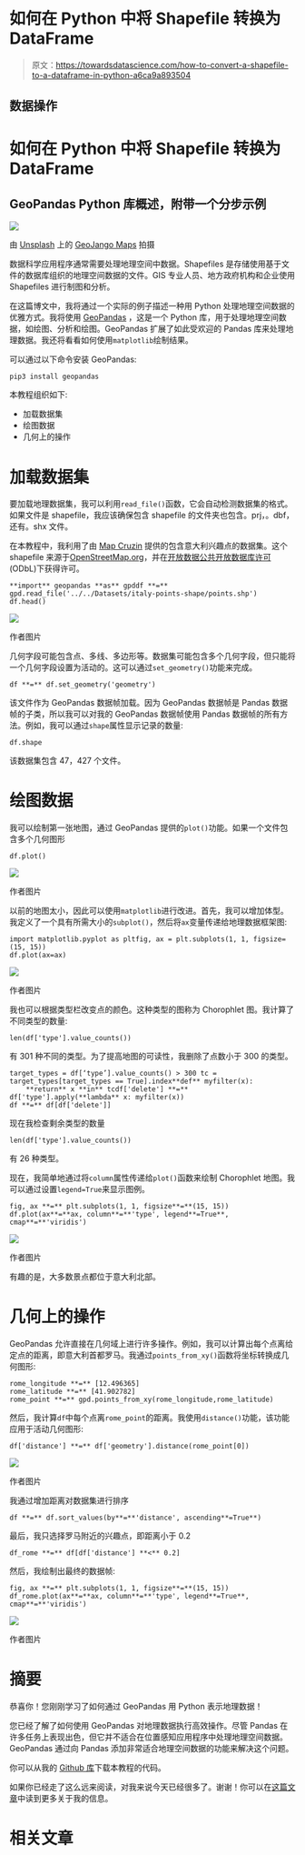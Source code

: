 # 如何在 Python 中将 Shapefile 转换为 DataFrame

> 原文：<https://towardsdatascience.com/how-to-convert-a-shapefile-to-a-dataframe-in-python-a6ca9a893504>

## 数据操作

# 如何在 Python 中将 Shapefile 转换为 DataFrame

## GeoPandas Python 库概述，附带一个分步示例

![](img/75f8d4f939a9a7107665824bdffbac11.png)

由 [Unsplash](https://unsplash.com?utm_source=medium&utm_medium=referral) 上的 [GeoJango Maps](https://unsplash.com/@geojango_maps?utm_source=medium&utm_medium=referral) 拍摄

数据科学应用程序通常需要处理地理空间中数据。Shapefiles 是存储使用基于文件的数据库组织的地理空间数据的文件。GIS 专业人员、地方政府机构和企业使用 Shapefiles 进行制图和分析。

在这篇博文中，我将通过一个实际的例子描述一种用 Python 处理地理空间数据的优雅方式。我将使用 [GeoPandas](https://geopandas.org/en/stable/index.html) ，这是一个 Python 库，用于处理地理空间数据，如绘图、分析和绘图。GeoPandas 扩展了如此受欢迎的 Pandas 库来处理地理数据。我还将看看如何使用`matplotlib`绘制结果。

可以通过以下命令安装 GeoPandas:

```
pip3 install geopandas
```

本教程组织如下:

*   加载数据集
*   绘图数据
*   几何上的操作

# 加载数据集

要加载地理数据集，我可以利用`read_file()`函数，它会自动检测数据集的格式。如果文件是 shapefile，我应该确保包含 shapefile 的文件夹也包含。prj，。dbf，还有。shx 文件。

在本教程中，我利用了由 [Map Cruzin](https://mapcruzin.com/free-italy-arcgis-maps-shapefiles.htm) 提供的包含意大利兴趣点的数据集。这个 shapefile 来源于[OpenStreetMap.org](https://www.openstreetmap.org/)，并在[开放数据公共开放数据库许可](https://opendatacommons.org/licenses/odbl/) (ODbL)下获得许可。

```
**import** geopandas **as** gpddf **=** gpd.read_file('../../Datasets/italy-points-shape/points.shp')
df.head()
```

![](img/ee01027e6cd421a04c2c9e23cc9d515f.png)

作者图片

几何字段可能包含点、多线、多边形等。数据集可能包含多个几何字段，但只能将一个几何字段设置为活动的。这可以通过`set_geometry()`功能来完成。

```
df **=** df.set_geometry('geometry')
```

该文件作为 GeoPandas 数据帧加载。因为 GeoPandas 数据帧是 Pandas 数据帧的子类，所以我可以对我的 GeoPandas 数据帧使用 Pandas 数据帧的所有方法。例如，我可以通过`shape`属性显示记录的数量:

```
df.shape
```

该数据集包含 47，427 个文件。

# 绘图数据

我可以绘制第一张地图，通过 GeoPandas 提供的`plot()`功能。如果一个文件包含多个几何图形

```
df.plot()
```

![](img/dd82aa7899c6823b32b217054a7058a5.png)

作者图片

以前的地图太小，因此可以使用`matplotlib`进行改进。首先，我可以增加体型。我定义了一个具有所需大小的`subplot()`，然后将`ax`变量传递给地理数据框架图:

```
import matplotlib.pyplot as pltfig, ax = plt.subplots(1, 1, figsize=(15, 15))
df.plot(ax=ax)
```

![](img/0b1dfac428dd333c5a744ba97c878412.png)

作者图片

我也可以根据类型栏改变点的颜色。这种类型的图称为 Chorophlet 图。我计算了不同类型的数量:

```
len(df['type'].value_counts())
```

有 301 种不同的类型。为了提高地图的可读性，我删除了点数小于 300 的类型。

```
target_types = df[‘type’].value_counts() > 300 tc = target_types[target_types == True].index**def** myfilter(x):
    **return** x **in** tcdf['delete'] **=** df['type'].apply(**lambda** x: myfilter(x))
df **=** df[df['delete']]
```

现在我检查剩余类型的数量

```
len(df['type'].value_counts())
```

有 26 种类型。

现在，我简单地通过将`column`属性传递给`plot()`函数来绘制 Chorophlet 地图。我可以通过设置`legend=True`来显示图例。

```
fig, ax **=** plt.subplots(1, 1, figsize**=**(15, 15))
df.plot(ax**=**ax, column**=**'type', legend**=True**, cmap**=**'viridis')
```

![](img/4690fb9298eb6567bcc4802d69ab770d.png)

作者图片

有趣的是，大多数景点都位于意大利北部。

# 几何上的操作

GeoPandas 允许直接在几何域上进行许多操作。例如，我可以计算出每个点离给定点的距离，即意大利首都罗马。我通过`points_from_xy()`函数将坐标转换成几何图形:

```
rome_longitude **=** [12.496365]
rome_latitude **=** [41.902782]
rome_point **=** gpd.points_from_xy(rome_longitude,rome_latitude)
```

然后，我计算`df`中每个点离`rome_point`的距离。我使用`distance()`功能，该功能应用于活动几何图形:

```
df['distance'] **=** df['geometry'].distance(rome_point[0])
```

![](img/90cc9357bffb379f156c683405ee04df.png)

作者图片

我通过增加距离对数据集进行排序

```
df **=** df.sort_values(by**=**'distance', ascending**=True**)
```

最后，我只选择罗马附近的兴趣点，即距离小于 0.2

```
df_rome **=** df[df['distance'] **<** 0.2]
```

然后，我绘制出最终的数据帧:

```
fig, ax **=** plt.subplots(1, 1, figsize**=**(15, 15))
df_rome.plot(ax**=**ax, column**=**'type', legend**=True**, cmap**=**'viridis')
```

![](img/b307cfc77636ea8a86ed24c7284b99ce.png)

作者图片

# 摘要

恭喜你！您刚刚学习了如何通过 GeoPandas 用 Python 表示地理数据！

您已经了解了如何使用 GeoPandas 对地理数据执行高效操作。尽管 Pandas 在许多任务上表现出色，但它并不适合在位置感知应用程序中处理地理空间数据。GeoPandas 通过向 Pandas 添加非常适合地理空间数据的功能来解决这个问题。

你可以从我的 [Github 库](https://github.com/alod83/data-science/blob/master/Preprocessing/GeoPandas/GeoPandas.ipynb)下载本教程的代码。

如果你已经走了这么远来阅读，对我来说今天已经很多了。谢谢！你可以在[这篇文章](https://alod83.medium.com/which-topics-would-you-like-to-read-c68314dc6813)中读到更多关于我的信息。

# 相关文章

</how-to-manipulate-a-pandas-dataframe-in-sql-7d1a1503f47>  </how-to-anonymise-places-in-python-55597d0ded24>  </how-to-transform-data-extracted-from-wikipedia-into-a-map-in-python-8325dce0710b>  </deepnote-a-collaborative-framework-for-your-python-notebooks-99390a6766e9> 